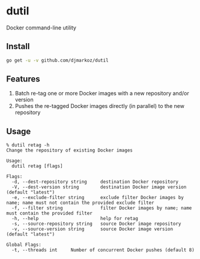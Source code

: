 # dutil
Docker command-line utility

## Install

```bash
go get -u -v github.com/djmarkoz/dutil
```

## Features

1. Batch re-tag one or more Docker images with a new repository and/or version
2. Pushes the re-tagged Docker images directly (in parallel) to the new repository

## Usage

```
% dutil retag -h
Change the repository of existing Docker images

Usage:
  dutil retag [flags]

Flags:
  -d, --dest-repository string     destination Docker repository
  -V, --dest-version string        destination Docker image version (default "latest")
  -e, --exclude-filter string      exclude filter Docker images by name; name must not contain the provided exclude filter
  -f, --filter string              filter Docker images by name; name must contain the provided filter
  -h, --help                       help for retag
  -s, --source-repository string   source Docker image repository
  -v, --source-version string      source Docker image version (default "latest")

Global Flags:
  -t, --threads int     Number of concurrent Docker pushes (default 8)
```
